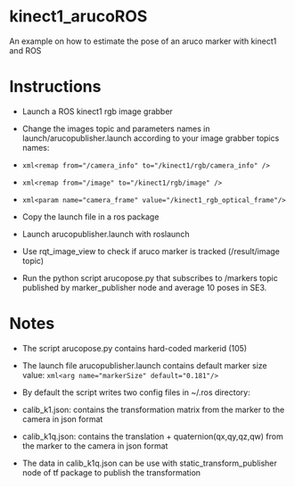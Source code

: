 # kinect1_arucoROS
An example on how to estimate the pose of an aruco marker with kinect1 and ROS

# Instructions
* Launch a ROS kinect1 rgb image grabber
* Change the images topic and parameters names in launch/arucopublisher.launch according to your image grabber topics names:
 * ```xml<remap from="/camera_info" to="/kinect1/rgb/camera_info" />```
 * ```xml<remap from="/image" to="/kinect1/rgb/image" />```
 * ```xml<param name="camera_frame" value="/kinect1_rgb_optical_frame"/>```

* Copy the launch file in a ros package
* Launch arucopublisher.launch with roslaunch
* Use rqt_image_view to check if aruco marker is tracked (/result/image topic)
* Run the python script arucopose.py that subscribes to /markers topic published by marker_publisher node and average 10 poses in SE3.  

# Notes
* The script arucopose.py contains hard-coded markerid (105)
* The launch file arucopublisher.launch contains default marker size value: ```xml<arg name="markerSize" default="0.181"/>```
* By default the script writes two config files in ~/.ros directory:
 * calib_k1.json: contains the transformation matrix from the marker to the camera in json format
 * calib_k1q.json: contains the translation + quaternion(qx,qy,qz,qw) from the marker to the camera in json format

* The data in calib_k1q.json can be use with static_transform_publisher node of tf package to publish the transformation